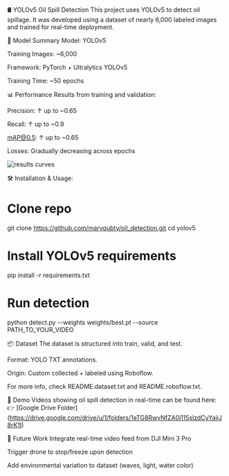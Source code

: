 🛢️ YOLOv5 Oil Spill Detection
This project uses YOLOv5 to detect oil spillage. It was developed using a dataset of nearly 6,000 labeled images and trained for real-time deployment.

🧠 Model Summary
Model: YOLOv5

Training Images: ~6,000

Framework: PyTorch + Ultralytics YOLOv5

Training Time: ~50 epochs

📊 Performance
Results from training and validation:

Precision: ↑ up to ~0.65

Recall: ↑ up to ~0.9

mAP@0.5: ↑ up to ~0.65

Losses: Gradually decreasing across epochs

![results curves](https://github.com/user-attachments/assets/54800dfa-67f4-4655-bd85-d171e817a492)

🛠️ Installation & Usage:
# Clone repo
git clone https://github.com/maryqubty/oil_detection.git
cd yolov5

# Install YOLOv5 requirements
pip install -r requirements.txt

# Run detection
python detect.py --weights weights/best.pt --source PATH_TO_YOUR_VIDEO

📦 Dataset
The dataset is structured into train, valid, and test.

Format: YOLO TXT annotations.

Origin: Custom collected + labeled using Roboflow.

For more info, check README.dataset.txt and README.roboflow.txt.

🎥 Demo
Videos showing oil spill detection in real-time can be found here:
👉 [Google Drive Folder] (https://drive.google.com/drive/u/1/folders/1eTG8RwyNfZA0j115slzdCyYajiJ8rK1I) 

🤖 Future Work
Integrate real-time video feed from DJI Mini 3 Pro

Trigger drone to stop/freeze upon detection

Add environmental variation to dataset (waves, light, water color)

